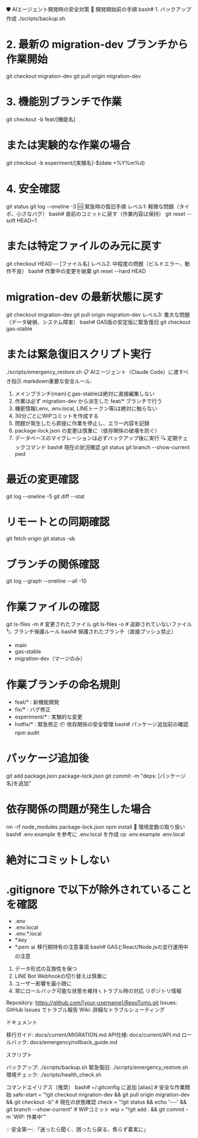 🛡️ AIエージェント開発時の安全対策
🚀 開発開始前の手順
bash# 1. バックアップ作成
./scripts/backup.sh

# 2. 最新の migration-dev ブランチから作業開始
git checkout migration-dev
git pull origin migration-dev

# 3. 機能別ブランチで作業
git checkout -b feat/[機能名]
# または実験的な作業の場合
git checkout -b experiment/[実験名]-$(date +%Y%m%d)

# 4. 安全確認
git status
git log --oneline -3
🆘 緊急時の復旧手順
レベル1: 軽微な問題（タイポ、小さなバグ）
bash# 直前のコミットに戻す（作業内容は保持）
git reset --soft HEAD~1

# または特定ファイルのみ元に戻す
git checkout HEAD -- [ファイル名]
レベル2: 中程度の問題（ビルドエラー、動作不良）
bash# 作業中の変更を破棄
git reset --hard HEAD

# migration-dev の最新状態に戻す
git checkout migration-dev
git pull origin migration-dev
レベル3: 重大な問題（データ破損、システム障害）
bash# GAS版の安定版に緊急復旧
git checkout gas-stable

# または緊急復旧スクリプト実行
./scripts/emergency_restore.sh
📋 AIエージェント（Claude Code）に渡すべき指示
markdown重要な安全ルール:
1. メインブランチ(main)とgas-stableは絶対に直接編集しない
2. 作業は必ず migration-dev から派生した feat/* ブランチで行う
3. 機密情報(.env, .env.local, LINEトークン等)は絶対に触らない
4. 30分ごとにWIPコミットを作成する
5. 問題が発生したら即座に作業を停止し、エラー内容を記録
6. package-lock.json の変更は慎重に（依存関係の破壊を防ぐ）
7. データベースのマイグレーションは必ずバックアップ後に実行
🔍 定期チェックコマンド
bash# 現在の状況確認
git status
git branch --show-current
pwd

# 最近の変更確認  
git log --oneline -5
git diff --stat

# リモートとの同期確認
git fetch origin
git status -sb

# ブランチの関係確認
git log --graph --oneline --all -10

# 作業ファイルの確認
git ls-files -m  # 変更されたファイル
git ls-files -o  # 追跡されていないファイル
🏷️ ブランチ保護ルール
bash# 保護されたブランチ（直接プッシュ禁止）
- main
- gas-stable
- migration-dev（マージのみ）

# 作業ブランチの命名規則
- feat/*        : 新機能開発
- fix/*         : バグ修正
- experiment/*  : 実験的な変更
- hotfix/*      : 緊急修正
📦 依存関係の安全管理
bash# パッケージ追加前の確認
npm audit

# パッケージ追加後
git add package.json package-lock.json
git commit -m "deps: [パッケージ名]を追加"

# 依存関係の問題が発生した場合
rm -rf node_modules package-lock.json
npm install
🔐 環境変数の取り扱い
bash# .env.example を参考に .env.local を作成
cp .env.example .env.local

# 絶対にコミットしない
# .gitignore で以下が除外されていることを確認
- .env
- .env.local
- .env.*.local
- *.key
- *.pem
📊 移行期特有の注意事項
bash# GASとReact/Node.jsの並行運用中の注意
1. データ形式の互換性を保つ
2. LINE Bot Webhookの切り替えは慎重に
3. ユーザー影響を最小限に
4. 常にロールバック可能な状態を維持
📞 トラブル時の対応
リポジトリ情報

Repository: https://github.com/[your-username]/RepoTomo.git
Issues: GitHub Issues でトラブル報告
Wiki: 詳細なトラブルシューティング

ドキュメント

移行ガイド: docs/current/MIGRATION.md
API仕様: docs/current/API.md
ロールバック: docs/emergency/rollback_guide.md

スクリプト

バックアップ: ./scripts/backup.sh
緊急復旧: ./scripts/emergency_restore.sh
環境チェック: ./scripts/health_check.sh

コマンドエイリアス（推奨）
bash# ~/.gitconfig に追加
[alias]
    # 安全な作業開始
    safe-start = "!git checkout migration-dev && git pull origin migration-dev && git checkout -b"
    # 現在の状態確認
    check = "!git status && echo '---' && git branch --show-current"
    # WIPコミット
    wip = "!git add . && git commit -m 'WIP: 作業中'"

💡 安全第一: 「迷ったら聞く、困ったら戻る、焦らず着実に」